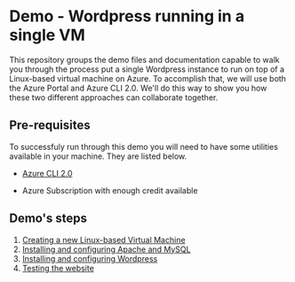 # Demo - Wordpress running in a single VM

This repository groups the demo files and documentation capable to walk you through the process put a single Wordpress instance to run on top of a Linux-based virtual machine on Azure. To accomplish that, we will use both the Azure Portal and Azure CLI 2.0. We'll do this way to show you how these two different approaches can collaborate together.

## Pre-requisites

To successfuly run through this demo you will need to have some utilities available in your machine. They are listed below.

* [Azure CLI 2.0](https://github.com/AzureForEducation/demo-azure101/blob/master/login/login-azure-cli.md)

* Azure Subscription with enough credit available

## Demo's steps

1) [Creating a new Linux-based Virtual Machine](https://github.com/AzureForEducation/demo-wordpressvm/blob/master/step1/creating-virtual-machine.md)
2) [Installing and configuring Apache and MySQL](https://github.com/AzureForEducation/demo-wordpressvm/blob/master/step2/installing-apache-mysql.md)
3) [Installing and configuring Wordpress](https://github.com/AzureForEducation/demo-wordpressvm/blob/master/step3/installing-wordpress.md)
4) [Testing the website](https://github.com/AzureForEducation/demo-wordpressvm/blob/master/step4/testing-wordpress.md)
